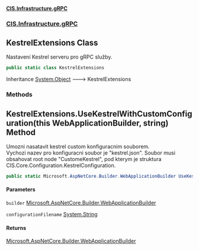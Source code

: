 #### [CIS.Infrastructure.gRPC](index.md 'index')
### [CIS.Infrastructure.gRPC](CIS.Infrastructure.gRPC.md 'CIS.Infrastructure.gRPC')

## KestrelExtensions Class

Nastavení Kestrel serveru pro gRPC služby.

```csharp
public static class KestrelExtensions
```

Inheritance [System.Object](https://docs.microsoft.com/en-us/dotnet/api/System.Object 'System.Object') &#129106; KestrelExtensions
### Methods

<a name='CIS.Infrastructure.gRPC.KestrelExtensions.UseKestrelWithCustomConfiguration(thisMicrosoft.AspNetCore.Builder.WebApplicationBuilder,string)'></a>

## KestrelExtensions.UseKestrelWithCustomConfiguration(this WebApplicationBuilder, string) Method

Umozni nasatavit kestrel custom konfiguracnim souborem.  
Vychozi nazev pro konfiguracni soubor je "kestrel.json". Soubor musi obsahovat root node "CustomeKestrel", pod kterym je struktura CIS.Core.Configuration.KestrelConfiguration.

```csharp
public static Microsoft.AspNetCore.Builder.WebApplicationBuilder UseKestrelWithCustomConfiguration(this Microsoft.AspNetCore.Builder.WebApplicationBuilder builder, string configurationFilename="kestrel.json");
```
#### Parameters

<a name='CIS.Infrastructure.gRPC.KestrelExtensions.UseKestrelWithCustomConfiguration(thisMicrosoft.AspNetCore.Builder.WebApplicationBuilder,string).builder'></a>

`builder` [Microsoft.AspNetCore.Builder.WebApplicationBuilder](https://docs.microsoft.com/en-us/dotnet/api/Microsoft.AspNetCore.Builder.WebApplicationBuilder 'Microsoft.AspNetCore.Builder.WebApplicationBuilder')

<a name='CIS.Infrastructure.gRPC.KestrelExtensions.UseKestrelWithCustomConfiguration(thisMicrosoft.AspNetCore.Builder.WebApplicationBuilder,string).configurationFilename'></a>

`configurationFilename` [System.String](https://docs.microsoft.com/en-us/dotnet/api/System.String 'System.String')

#### Returns
[Microsoft.AspNetCore.Builder.WebApplicationBuilder](https://docs.microsoft.com/en-us/dotnet/api/Microsoft.AspNetCore.Builder.WebApplicationBuilder 'Microsoft.AspNetCore.Builder.WebApplicationBuilder')
